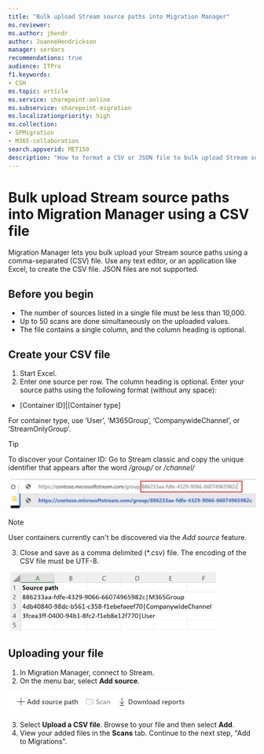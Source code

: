 ```yaml
---
title: "Bulk upload Stream source paths into Migration Manager"
ms.reviewer: 
ms.author: jhendr
author: JoanneHendrickson
manager: serdars
recommendations: true
audience: ITPro
f1.keywords:
- CSH
ms.topic: article
ms.service: sharepoint-online
ms.subservice: sharepoint-migration
ms.localizationpriority: high
ms.collection: 
- SPMigration
- M365-collaboration
search.appverid: MET150
description: "How to format a CSV or JSON file to bulk upload Stream source paths into Migration Manager."
---
```


# Bulk upload Stream source paths into Migration Manager using a CSV file 

Migration Manager lets you bulk upload your Stream source paths using a comma-separated (CSV) file. Use any text editor, or an application like Excel, to create the CSV file.  JSON files are not supported.

## Before you begin

- The number of sources listed in a single file must be less than 10,000.
- Up to 50 scans are done simultaneously on the uploaded values.
- The file contains a single column, and the column heading is optional.


## Create your CSV file


1. Start Excel. 
2. Enter one source per row. The column heading is optional. Enter your source paths using the following format (without any space):

- [Container ID]|[Container type]

For container type, use ‘User’, ‘M365Group’, ‘CompanywideChannel’, or ‘StreamOnlyGroup’. 

>[!Tip]
>To discover your Container ID: Go to Stream classic and copy the unique identifier that appears after the word */group/* or */channel/*
>
>![finding your container id](media/mm-stream-container-id.png)
 
>[!Note]
>User containers currently can't be discovered via the *Add source* feature. 


3. Close and save as a comma delimited (*.csv) file. The encoding of the CSV file must be UTF-8.

![How to enter your stream source in the csv file](media/mm-stream-format-csv.png)


## Uploading your file

1. In Migration Manager, connect to Stream.
2. On the menu bar, select **Add source**.

  ![Add new source to upload bulk file](media/mm-upload-cloud-csv.png)


3. Select **Upload a CSV file**.  Browse to your file and then select **Add**.
4. View your added files in the **Scans** tab. Continue to the next step, "Add to Migrations".


 

    